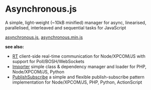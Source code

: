 Asynchronous.js
===============

A simple, light-weight (~10kB minified) manager for async, linearised, parallelised, interleaved and sequential tasks for JavaScript

[asynchronous.js](https://raw.githubusercontent.com/foo123/asynchronous.js/master/build/asynchronous.js),  [asynchronous.min.js](https://raw.githubusercontent.com/foo123/asynchronous.js/master/build/asynchronous.min.js)

**see also:**  

* [RT](https://github.com/foo123/RT) client-side real-time communication for Node/XPCOM/JS with support for Poll/BOSH/WebSockets
* [Importer](https://github.com/foo123/Importer) simple class &amp; dependency manager and loader for PHP, Node/XPCOM/JS, Python
* [PublishSubscribe](https://github.com/foo123/PublishSubscribe) a simple and flexible publish-subscribe pattern implementation for Node/XPCOM/JS, PHP, Python, ActionScript

